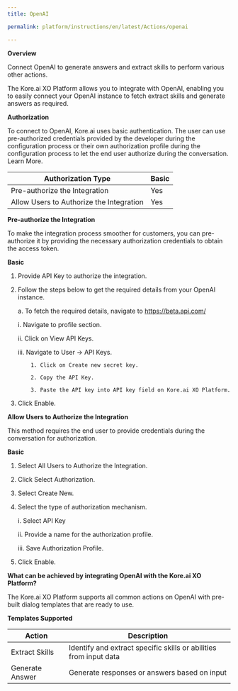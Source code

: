 ```yaml
---
title: OpenAI

permalink: platform/instructions/en/latest/Actions/openai

---
```


<base target="_blank">
<container>

**Overview**

Connect OpenAI to generate answers and extract skills to perform various other actions.

The Kore.ai XO Platform allows you to integrate with OpenAI, enabling you to easily connect your OpenAI instance to fetch extract skills and generate answers as required.

</container>

<container>

**Authorization**
 
To connect to OpenAI, Kore.ai uses basic authentication. The user can use pre-authorized credentials provided by the developer during the configuration process or their own authorization profile during the configuration process to let the end user authorize during the conversation. Learn More.
 
 
 |Authorization Type                      | Basic |
 |----------------------------------------|-------|
 |Pre-authorize the Integration           |  Yes  |
 |Allow Users to Authorize the Integration|  Yes  |


**Pre-authorize the Integration**
 
 To make the integration process smoother for customers, you can pre-authorize it by providing the necessary authorization credentials to obtain the access token.

**Basic**
 
1. Provide API Key to authorize the integration.
2. Follow the steps below to get the required details from your OpenAI instance.
 
   a. To fetch the required details, navigate to https://beta.api.com/
     
      i.   Navigate to profile section.

      ii.  Click on View API Keys.

      iii. Navigate to User → API Keys.
 
           1. Click on Create new secret key.
 
           2. Copy the API Key.
 
           3. Paste the API key into API key field on Kore.ai XO Platform.
 
 3. Click Enable.
 
**Allow Users to Authorize the Integration**
 
This method requires the end user to provide credentials during the conversation for authorization.
 
**Basic**
 
1. Select All Users to Authorize the Integration.
 
2. Click Select Authorization.
 
3. Select Create New.
 
4. Select the type of authorization mechanism. 
 
   i.  Select API Key
 
   ii.  Provide a name for the authorization profile.
 
   iii.  Save Authorization Profile.
 
 5.  Click Enable.
 
 </container>
 
 <container>

**What can be achieved by integrating OpenAI with the Kore.ai XO Platform?**
 
 The Kore.ai XO Platform supports all common actions on OpenAI with pre-built dialog templates that are ready to use.
 
**Templates Supported**

| Action           | Description            |
|------------------|------------------------|
|Extract Skills    |Identify and extract specific skills or abilities from input data|
|Generate Answer   |Generate responses or answers based on input|

</container>

